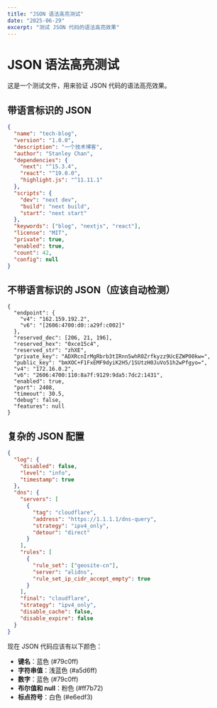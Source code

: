 ```yaml
---
title: "JSON 语法高亮测试"
date: "2025-06-29"
excerpt: "测试 JSON 代码的语法高亮效果"
---
```


# JSON 语法高亮测试

这是一个测试文件，用来验证 JSON 代码的语法高亮效果。

## 带语言标识的 JSON

```json
{
  "name": "tech-blog",
  "version": "1.0.0",
  "description": "一个技术博客",
  "author": "Stanley Chan",
  "dependencies": {
    "next": "^15.3.4",
    "react": "^19.0.0",
    "highlight.js": "^11.11.1"
  },
  "scripts": {
    "dev": "next dev",
    "build": "next build",
    "start": "next start"
  },
  "keywords": ["blog", "nextjs", "react"],
  "license": "MIT",
  "private": true,
  "enabled": true,
  "count": 42,
  "config": null
}
```

## 不带语言标识的 JSON（应该自动检测）

```
{
  "endpoint": {
    "v4": "162.159.192.2",
    "v6": "[2606:4700:d0::a29f:c002]"
  },
  "reserved_dec": [206, 21, 196],
  "reserved_hex": "0xce15c4",
  "reserved_str": "zhXE",
  "private_key": "ADXRcnIrMgRbrb3tIRnn5whR0Zrfkyzz9UcEZWP00kw=",
  "public_key": "bmXOC+F1FxEMF9dyiK2H5/1SUtzH0JuVo51h2wPfgyo=",
  "v4": "172.16.0.2",
  "v6": "2606:4700:110:8a7f:9129:9da5:7dc2:1431",
  "enabled": true,
  "port": 2408,
  "timeout": 30.5,
  "debug": false,
  "features": null
}
```

## 复杂的 JSON 配置

```json
{
  "log": {
    "disabled": false,
    "level": "info",
    "timestamp": true
  },
  "dns": {
    "servers": [
      {
        "tag": "cloudflare",
        "address": "https://1.1.1.1/dns-query",
        "strategy": "ipv4_only",
        "detour": "direct"
      }
    ],
    "rules": [
      {
        "rule_set": ["geosite-cn"],
        "server": "alidns",
        "rule_set_ip_cidr_accept_empty": true
      }
    ],
    "final": "cloudflare",
    "strategy": "ipv4_only",
    "disable_cache": false,
    "disable_expire": false
  }
}
```

现在 JSON 代码应该有以下颜色：
- **键名**：蓝色 (#79c0ff)
- **字符串值**：浅蓝色 (#a5d6ff)  
- **数字**：蓝色 (#79c0ff)
- **布尔值和 null**：粉色 (#ff7b72)
- **标点符号**：白色 (#e6edf3)
